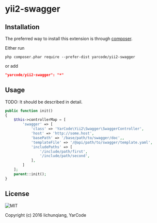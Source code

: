 # yii2-swagger

## Installation

The preferred way to install this extension is through [composer](http://getcomposer.org/download/).

Either run

```
php composer.phar require --prefer-dist yarcode/yii2-swagger
```

or add

```json
"yarcode/yii2-swagger": "*"
```

## Usage

TODO: It should be described in detail.

```php
public function init()
{
    $this->controllerMap = [
        'swagger' => [
            'class' => 'YarCode\Yii2\Swagger\SwaggerController',
            'host' => 'http://some.host',
            'basePath' => '/base/path/to/swagger/doc',,
            'templateFile' => '/@api/path/to/swagger/template.yaml',
            'includePaths' => [
                '/include/path/first',
                '/include/path/second',
            ],
        ]
    ];
    parent::init();
}
```

## License

![MIT](https://img.shields.io/badge/license-MIT-blue.svg?style=flat-square)

Copyright (c) 2016 lichunqiang, YarCode
